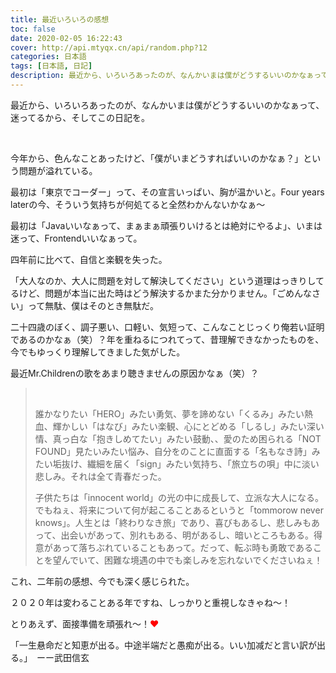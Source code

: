 ```yaml
---
title: 最近いろいろの感想
toc: false
date: 2020-02-05 16:22:43
cover: http://api.mtyqx.cn/api/random.php?12
categories: 日本語
tags: [日本語, 日記]
description: 最近から、いろいろあったのが、なんかいまは僕がどうするいいのかなぁって、迷ってる。
---
```


最近から、いろいろあったのが、なんかいまは僕がどうするいいのかなぁって、迷ってるから、そしてこの日記を。

<br/>

<!--more-->

今年から、色んなことあったけど、「僕がいまどうすればいいのかなぁ？」という問題が溢れている。

最初は「東京でコーダー」って、その宣言いっぱい、胸が温かいと。Four years laterの今、そういう気持ちが何処てると全然わかんないかなぁ〜

最初は「Javaいいなぁって、まぁまぁ頑張りいけるとは絶対にやるよ」、いまは迷って、Frontendいいなぁって。

四年前に比べて、自信と楽観を失った。

「大人なのか、大人に問題を対して解決してください」という道理はっきりしてるけど、問題が本当に出た時はどう解決するかまた分かりません。「ごめんなさい」って無駄、僕はそのとき無駄だ。

二十四歳のぼく、調子悪い、口軽い、気短って、こんなことじっくり俺若い証明であるのかなぁ（笑）？年を重ねるにつれてって、昔理解できなかったものを、今でもゆっくり理解してきました気がした。

最近Mr.Childrenの歌をあまり聴きませんの原因かなぁ（笑）？

><br/>
>
>誰かなりたい「HERO」みたい勇気、夢を諦めない「くるみ」みたい熱血、輝かしい「はなび」みたい楽観、心にとどめる「しるし」みたい深い情、真っ白な「抱きしめてたい」みたい鼓動、、愛のため困られる「NOT FOUND」見たいみたい悩み、自分をのことに直面する「名もなき詩」みたい垢抜け、繊細を届く「sign」みたい気持ち、「旅立ちの唄」中に淡い悲しみ。それは全て青春だった。
>
>子供たちは「innocent world」の光の中に成長して、立派な大人になる。でもねぇ、将来について何が起こることあるというと「tommorow never knows」。人生とは「終わりなき旅」であり、喜びもあるし、悲しみもあって、出会いがあって、別れもある、明があるし、暗いところもある。得意があって落ちぶれていることもあって。だって、転ぶ時も勇敢であることを望んでいて、困難な境遇の中でも楽しみを忘れないでくださいねぇ！

これ、二年前の感想、今でも深く感じられた。

２０２０年は変わることある年ですね、しっかりと重視しなきゃね〜！

とりあえず、面接準備を頑張れ〜！<font color="#f00">❤</font>

「一生悬命だと知恵が出る。中途半端だと愚痴が出る。いい加减だと言い訳が出る。」　ーー武田信玄

<br/>